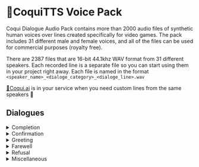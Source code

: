 # 🐸CoquiTTS Voice Pack
Coqui Dialogue Audio Pack contains more than 2000 audio files of synthetic human voices over lines created specifically for video games. The pack includes 31 different male and female voices, and all of the files can be used for commercial purposes (royalty free).

There are 2387 files that are 16-bit 44.1khz WAV format from 31 different speakers. Each recorded line is a separate file so you can start using them in your project right away. Each file is named in the format `<speaker_name>_<dialoge_category>_<dialoge_line>.wav`

[🐸Coqui.ai](https://coqui.ai/) is in your service when you need custom lines from the same speakers 🚀

## Dialogues 

<details>
<summary> Completion </summary>

    - "All done!"
    - "That's it!"
    - "Finished!"
    - "Ready!"
    - "Building ready!"
    - "Done!"
    - "Unit ready!"
    - "Crafting complete!"
    - "Objective complete!"
    - "Construction complete!"
    - "Finished growing!"

</details>

<details>
<summary> Confirmation </summary>

    - "Yes."
    - "Affirmative."
    - "Roger that."
    - "Copy that."
    - "Confirmed."
    - "Acknowledged."
    - "Understood."
    - "Got it."
    - "Gotcha."
    - "Alright."
    - "Alrighty."
    - "Okay."
    - "Definitely."
    - "Certainly."
    - "Sure."
    - "On it."
    - "On my way."
    - "You got it!"
    - "Great!"
    - "Let's go!

</details>

<details>
<summary> Greeting </summary>

    - "Hello."
    - "Hi"
    - "Greetings."
    - "Hey."
    - "What's up?"
    - "How's it going."
    - "How are you?"
    - "Yo."
    - "Welcome."

</details>

<details>
<summary> Farewell </summary>

    - "Goodbye."
    - "See you later."
    - "See ya."
    - "Bye."
    - "See you."
    - "Later."
    - "Adios."
    - "Take care."
    - "Farewell."
    - "Good luck."
    - "So long."

</details>

<details>
<summary> Refusal </summary>

    - "No."
    - "Nope."
    - "Negative."
    - "Sorry."
    - "No way."
    - "Can't do that."
    - "Not a chance."
    - "Not for me."
    - "Nah."
    - "Not happening."
    - "Never.

</details>

<details>
<summary> Miscellaneous </summary>

    - "Game over!"
    - "Hmm..."
    - "Huh?"
    - "What?"
    - "Wow!"
    - "Low on health"
    - "We're under attack!"
    - "Enemy spotted!"
    - "Get ready!"
    - "Incoming!"
    - "Incoming enemy!"
    - "New high score!"
    - "New record!"
    - "New personal best!"
    - "New best time!
    
</details>
